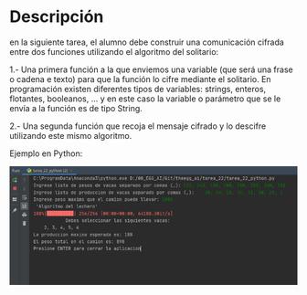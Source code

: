 # Descripción

en la siguiente tarea, el alumno debe construir una comunicación cifrada entre dos funciones utilizando el algoritmo del solitario:

1.- Una primera función a la que enviemos una variable (que será una frase o cadena e texto) para que la función lo cifre mediante el solitario. En programación existen diferentes tipos de variables: strings, enteros, flotantes, booleanos, ... y en este caso la variable o parámetro que se le envía a la función es de tipo String.

2.- Una segunda función que recoja el mensaje cifrado y lo descifre utilizando este mismo algoritmo.


Ejemplo en Python:

![](https://raw.githubusercontent.com/Jazielinho/theegg_ai/master/tarea_22/ejemplo_python.PNG)

